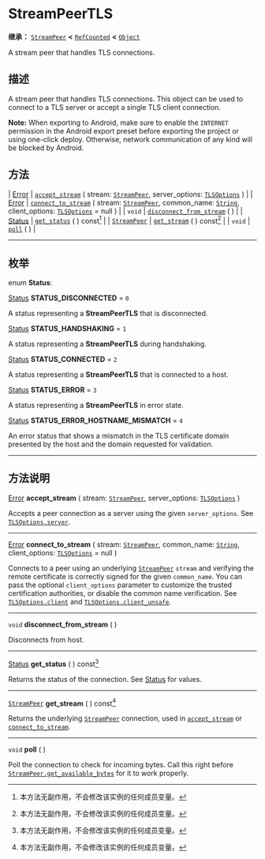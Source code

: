 <!-- ⚠ 请勿编辑本文件 ⚠ -->
<!-- 本文档使用脚本从 WeDot 引擎源码仓库生成。 -->
<!-- 生成脚本：https://github.com/WeDot-Engine/WeDot/tree/4.3/doc/tools/make_md.py； -->
<!-- 原文件：https://github.com/WeDot-Engine/WeDot/tree/4.3/doc/classes/StreamPeerTLS.xml。 -->

<div id="_class_streampeertls"></div>

# StreamPeerTLS

**继承：** [`StreamPeer`](class_streampeer.md) **<** [`RefCounted`](class_refcounted.md) **<** [`Object`](class_object.md)

A stream peer that handles TLS connections.

## 描述

A stream peer that handles TLS connections. This object can be used to connect to a TLS server or accept a single TLS client connection.

 **Note:** When exporting to Android, make sure to enable the `INTERNET` permission in the Android export preset before exporting the project or using one-click deploy. Otherwise, network communication of any kind will be blocked by Android.

## 方法

| [Error](#enum_@globalscope_error)    | [`accept_stream`](#class_streampeertls_method_accept_stream) ( stream: [`StreamPeer`](class_streampeer.md), server_options: [`TLSOptions`](class_tlsoptions.md) )                                                          |
| [Error](#enum_@globalscope_error)    | [`connect_to_stream`](#class_streampeertls_method_connect_to_stream) ( stream: [`StreamPeer`](class_streampeer.md), common_name: [`String`](class_string.md), client_options: [`TLSOptions`](class_tlsoptions.md) = null ) |
| `void`                               | [`disconnect_from_stream`](#class_streampeertls_method_disconnect_from_stream) ( )                                                                                                                                         |
| [Status](#enum_streampeertls_status) | [`get_status`](#class_streampeertls_method_get_status) ( ) const[^const]                                                                                                                                                   |
| [`StreamPeer`](class_streampeer.md)  | [`get_stream`](#class_streampeertls_method_get_stream) ( ) const[^const]                                                                                                                                                   |
| `void`                               | [`poll`](#class_streampeertls_method_poll) ( )                                                                                                                                                                             |

<!-- rst-class:: classref-section-separator -->

---

## 枚举

<div id="_class_enum_streampeertls_status"></div>

enum **Status**: <div id="enum_streampeertls_status"></div>

<div id="_class_streampeertls_constant_status_disconnected"></div>

[Status](#enum_streampeertls_status) **STATUS_DISCONNECTED** = ``0``

A status representing a **StreamPeerTLS** that is disconnected.

<div id="_class_streampeertls_constant_status_handshaking"></div>

[Status](#enum_streampeertls_status) **STATUS_HANDSHAKING** = ``1``

A status representing a **StreamPeerTLS** during handshaking.

<div id="_class_streampeertls_constant_status_connected"></div>

[Status](#enum_streampeertls_status) **STATUS_CONNECTED** = ``2``

A status representing a **StreamPeerTLS** that is connected to a host.

<div id="_class_streampeertls_constant_status_error"></div>

[Status](#enum_streampeertls_status) **STATUS_ERROR** = ``3``

A status representing a **StreamPeerTLS** in error state.

<div id="_class_streampeertls_constant_status_error_hostname_mismatch"></div>

[Status](#enum_streampeertls_status) **STATUS_ERROR_HOSTNAME_MISMATCH** = ``4``

An error status that shows a mismatch in the TLS certificate domain presented by the host and the domain requested for validation.

<!-- rst-class:: classref-section-separator -->

---

## 方法说明

<div id="_class_streampeertls_method_accept_stream"></div>

[Error](#enum_@globalscope_error) **accept_stream** ( stream: [`StreamPeer`](class_streampeer.md), server_options: [`TLSOptions`](class_tlsoptions.md) )<div id="class_streampeertls_method_accept_stream"></div>

Accepts a peer connection as a server using the given `server_options`. See [`TLSOptions.server`](#class_tlsoptions_method_server).

<!-- rst-class:: classref-item-separator -->

---

<div id="_class_streampeertls_method_connect_to_stream"></div>

[Error](#enum_@globalscope_error) **connect_to_stream** ( stream: [`StreamPeer`](class_streampeer.md), common_name: [`String`](class_string.md), client_options: [`TLSOptions`](class_tlsoptions.md) = null )<div id="class_streampeertls_method_connect_to_stream"></div>

Connects to a peer using an underlying [`StreamPeer`](class_streampeer.md) `stream` and verifying the remote certificate is correctly signed for the given `common_name`. You can pass the optional `client_options` parameter to customize the trusted certification authorities, or disable the common name verification. See [`TLSOptions.client`](#class_tlsoptions_method_client) and [`TLSOptions.client_unsafe`](#class_tlsoptions_method_client_unsafe).

<!-- rst-class:: classref-item-separator -->

---

<div id="_class_streampeertls_method_disconnect_from_stream"></div>

`void` **disconnect_from_stream** ( )<div id="class_streampeertls_method_disconnect_from_stream"></div>

Disconnects from host.

<!-- rst-class:: classref-item-separator -->

---

<div id="_class_streampeertls_method_get_status"></div>

[Status](#enum_streampeertls_status) **get_status** ( ) const[^const]<div id="class_streampeertls_method_get_status"></div>

Returns the status of the connection. See [Status](#enum_streampeertls_status) for values.

<!-- rst-class:: classref-item-separator -->

---

<div id="_class_streampeertls_method_get_stream"></div>

[`StreamPeer`](class_streampeer.md) **get_stream** ( ) const[^const]<div id="class_streampeertls_method_get_stream"></div>

Returns the underlying [`StreamPeer`](class_streampeer.md) connection, used in [`accept_stream`](#class_streampeertls_method_accept_stream) or [`connect_to_stream`](#class_streampeertls_method_connect_to_stream).

<!-- rst-class:: classref-item-separator -->

---

<div id="_class_streampeertls_method_poll"></div>

`void` **poll** ( )<div id="class_streampeertls_method_poll"></div>

Poll the connection to check for incoming bytes. Call this right before [`StreamPeer.get_available_bytes`](#class_streampeer_method_get_available_bytes) for it to work properly.

[^virtual]: 本方法通常需要用户覆盖才能生效。
[^const]: 本方法无副作用，不会修改该实例的任何成员变量。
[^vararg]: 本方法除了能接受在此处描述的参数外，还能够继续接受任意数量的参数。
[^constructor]: 本方法用于构造某个类型。
[^static]: 调用本方法无需实例，可直接使用类名进行调用。
[^operator]: 本方法描述的是使用本类型作为左操作数的有效运算符。
[^bitfield]: 这个值是由下列位标志构成位掩码的整数。
[^void]: 无返回值。
